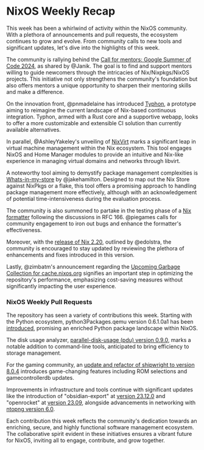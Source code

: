 # NixOS Weekly Recap

This week has been a whirlwind of activity within the NixOS community. With a plethora of announcements and pull requests, the ecosystem continues to grow and evolve. From community calls to new tools and significant updates, let's dive into the highlights of this week.

The community is rallying behind the [Call for mentors: Google Summer of Code 2024](https://discourse.nixos.org/t/call-for-mentors-google-summer-of-code-2024/39031), as shared by @Janik. The goal is to find and support mentors willing to guide newcomers through the intricacies of Nix/Nixpkgs/NixOS projects. This initiative not only strengthens the community's foundation but also offers mentors a unique opportunity to sharpen their mentoring skills and make a difference.

On the innovation front, @pnmadelaine has introduced [Typhon](https://discourse.nixos.org/t/typhon-nix-based-continuous-integration/39281), a prototype aiming to reimagine the current landscape of Nix-based continuous integration. Typhon, armed with a Rust core and a supportive webapp, looks to offer a more customizable and extensible CI solution than currently available alternatives. 

In parallel, @AshleyYakeley's unveiling of [NixVirt](https://discourse.nixos.org/t/nixvirt-manage-virtual-machines/39305) marks a significant leap in virtual machine management within the Nix ecosystem. This tool engages NixOS and Home Manager modules to provide an intuitive and Nix-like experience in managing virtual domains and networks through libvirt.

A noteworthy tool aiming to demystify package management complexities is [Whats-in-my-store](https://discourse.nixos.org/t/whats-in-my-store-match-your-nix-store-to-packages-from-nixpkgs/39232) by @jakehamilton. Designed to map out the Nix Store against NixPkgs or a flake, this tool offers a promising approach to handling package management more effectively, although with an acknowledgement of potential time-intensiveness during the evaluation process.

The community is also summoned to partake in the testing phase of a [Nix formatter](https://discourse.nixos.org/t/call-for-testing-nix-formatter/39179) following the discussions in RFC 166. @piegames calls for community engagement to iron out bugs and enhance the formatter's effectiveness.

Moreover, with the [release of Nix 2.20](https://discourse.nixos.org/t/nix-2-20-released/39027), outlined by @edolstra, the community is encouraged to stay updated by reviewing the plethora of enhancements and fixes introduced in this version.

Lastly, @zimbatm's announcement regarding the [Upcoming Garbage Collection for cache.nixos.org](https://discourse.nixos.org/t/upcoming-garbage-collection-for-cache-nixos-org/39078) signifies an important step in optimizing the repository's performance, emphasizing cost-saving measures without significantly impacting the user experience.

### NixOS Weekly Pull Requests

The repository has seen a variety of contributions this week. Starting with the Python ecosystem, python3Packages.qemu version 0.6.1.0a1 has been [introduced](https://github.com/NixOS/nixpkgs/pull/285760), promising an enriched Python package landscape within NixOS.

The disk usage analyzer, [parallel-disk-usage (pdu) version 0.9.0](https://github.com/NixOS/nixpkgs/pull/280371), marks a notable addition to command-line tools, anticipated to bring efficiency to storage management.

For the gaming community, an [update and refactor of shipwright to version 8.0.4](https://github.com/NixOS/nixpkgs/pull/282688) introduces game-changing features including ROM selections and gamecontrollerdb updates.

Improvements in infrastructure and tools continue with significant updates like the introduction of "obsidian-export" at [version 23.12.0](https://github.com/NixOS/nixpkgs/pull/283233) and "openrocket" at [version 23.09](https://github.com/NixOS/nixpkgs/pull/283850), alongside advancements in networking with [ntopng version 6.0](https://github.com/NixOS/nixpkgs/pull/284855).

Each contribution this week reflects the community's dedication towards an enriching, secure, and highly functional software management ecosystem. The collaborative spirit evident in these initiatives ensures a vibrant future for NixOS, inviting all to engage, contribute, and grow together.
